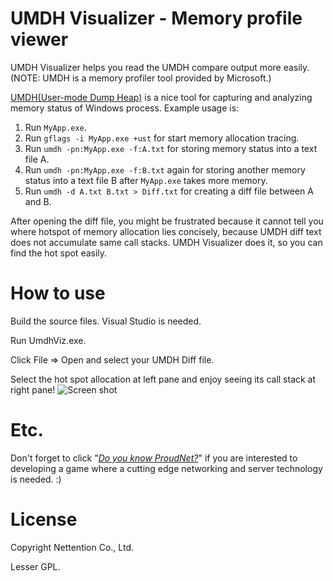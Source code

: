 # UMDH Visualizer - Memory profile viewer
UMDH Visualizer helps you read the UMDH compare output more easily.
(NOTE: UMDH is a memory profiler tool provided by Microsoft.)

[UMDH(User-mode Dump Heap)](http://code.logos.com/blog/2009/04/how_to_use_umdh_to_find_native_memory_leaks.html) is a nice tool for capturing and 
analyzing memory status of Windows process. Example usage is:

1. Run `MyApp.exe`.
2. Run `gflags -i MyApp.exe +ust` for start memory allocation tracing.
3. Run `umdh -pn:MyApp.exe -f:A.txt` for storing memory status into a text file A.
4. Run `umdh -pn:MyApp.exe -f:B.txt` again for storing another memory status into a text file B after `MyApp.exe` takes more memory.
5. Run `umdh -d A.txt B.txt > Diff.txt` for creating a diff file between A and B.

After opening the diff file, you might be frustrated because it cannot tell you where hotspot of memory allocation lies concisely, because UMDH diff text does not accumulate same call stacks. UMDH Visualizer does it, so you can find the hot spot easily.

How to use
==========
Build the source files. Visual Studio is needed.

Run UmdhViz.exe.

Click File => Open and select your UMDH Diff file.

Select the hot spot allocation at left pane and enjoy seeing its call stack at right pane!
![Screen shot](http://i.imgur.com/1WV3cBB.png)

Etc.
=======
Don't forget to click "[*Do you know ProudNet?*](http://www.nettention.com)" if you are interested to developing a game where a cutting edge networking and server technology is needed. :)

License 
========
Copyright Nettention Co., Ltd.

Lesser GPL.

